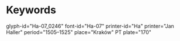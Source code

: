 # Keywords
glyph-id="Ha-07_0246"
font-id="Ha-07"
printer-id="Ha"
printer="Jan Haller"
period="1505–1525"
place="Kraków"
PT plate="170"
